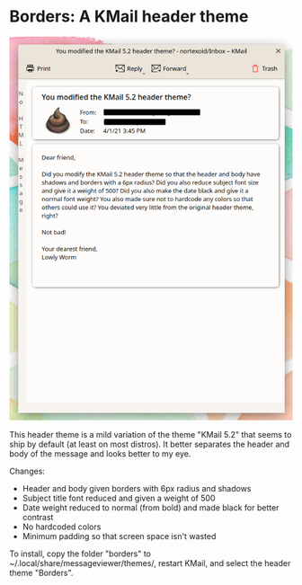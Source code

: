 # Borders: A KMail header theme

![alt text](Screenshot.png)

This header theme is a mild variation of the theme "KMail 5.2" that seems to ship by default (at least on most distros). It better separates the header and body of the message and looks better to my eye.

Changes:
- Header and body given borders with 6px radius and shadows
- Subject title font reduced and given a weight of 500
- Date weight reduced to normal (from bold) and made black for better contrast
- No hardcoded colors
- Minimum padding so that screen space isn't wasted

To install, copy the folder "borders" to ~/.local/share/messageviewer/themes/, restart KMail, and select the header theme "Borders".
